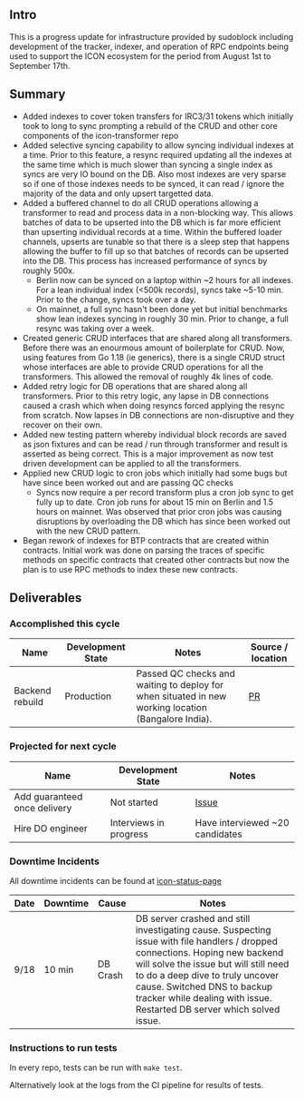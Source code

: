 ## Intro

This is a progress update for infrastructure provided by sudoblock including development of the tracker, indexer, and operation of RPC endpoints being used to support the ICON ecosystem for the period from August 1st to September 17th.

## Summary

- Added indexes to cover token transfers for IRC3/31 tokens which initially took to long to sync prompting a rebuild of the CRUD and other core components of the icon-transformer repo
- Added selective syncing capability to allow syncing individual indexes at a time. Prior to this feature, a resync required updating all the indexes at the same time which is much slower than syncing a single index as syncs are very IO bound on the DB. Also most indexes are very sparse so if one of those indexes needs to be synced, it can read / ignore the majority of the data and only upsert targetted data.  
- Added a buffered channel to do all CRUD operations allowing a transformer to read and process data in a non-blocking way. This allows batches of data to be upserted into the DB which is far more efficient than upserting individual records at a time. Within the buffered loader channels, upserts are tunable so that there is a sleep step that happens allowing the buffer to fill up so that batches of records can be upserted into the DB. This process has increased performance of syncs by roughly 500x. 
  - Berlin now can be synced on a laptop within ~2 hours for all indexes. For a lean individual index (<500k records), syncs take ~5-10 min. Prior to the change, syncs took over a day. 
  - On mainnet, a full sync hasn't been done yet but initial benchmarks show lean indexes syncing in roughly 30 min. Prior to change, a full resync was taking over a week. 
- Created generic CRUD interfaces that are shared along all transformers. Before there was an enourmous amount of boilerplate for CRUD. Now, using features from Go 1.18 (ie generics), there is a single CRUD struct whose interfaces are able to provide CRUD operations for all the transformers. This allowed the removal of roughly 4k lines of code. 
- Added retry logic for DB operations that are shared along all transformers. Prior to this retry logic, any lapse in DB connections caused a crash which when doing resyncs forced applying the resync from scratch. Now lapses in DB connections are non-disruptive and they recover on their own.
- Added new testing pattern whereby individual block records are saved as json fixtures and can be read / run through transformer and result is asserted as being correct. This is a major improvement as now test driven development can be applied to all the transformers. 
- Applied new CRUD logic to cron jobs which initially had some bugs but have since been worked out and are passing QC checks 
  - Syncs now require a per record transform plus a cron job sync to get fully up to date. Cron job runs for about 15 min on Berlin and 1.5 hours on mainnet. Was observed that prior cron jobs was causing disruptions by overloading the DB which has since been worked out with the new CRUD pattern.  
- Began rework of indexes for BTP contracts that are created within contracts. Initial work was done on parsing the traces of specific methods on specific contracts that created other contracts but now the plan is to use RPC methods to index these new contracts. 

## Deliverables

### Accomplished this cycle

| Name | Development State | Notes | Source / location |
| ---- |-------------------| ----- | ----------------- |
| Backend rebuild | Production | Passed QC checks and waiting to deploy for when situated in new working location (Bangalore India). | [PR](https://github.com/sudoblockio/icon-transformer/pull/42) |

### Projected for next cycle

| Name | Development State | Notes |
| ---- | ----------------- | ----- |
| Add guaranteed once delivery | Not started | [Issue](https://github.com/sudoblockio/icon-transformer/issues/43) | 
| Hire DO engineer | Interviews in progress | Have interviewed ~20 candidates |

### Downtime Incidents 

All downtime incidents can be found at [icon-status-page](https://github.com/sudoblockio/icon-status-page/issues?q=)

| Date | Downtime | Cause | Notes |
| ---- | ----- | ----- | ----- |
| 9/18 | 10 min | DB Crash | DB server crashed and still investigating cause. Suspecting issue with file handlers / dropped connections. Hoping new backend will solve the issue but will still need to do a deep dive to truly uncover cause. Switched DNS to backup tracker while dealing with issue. Restarted DB server which solved issue. | 

### Instructions to run tests

In every repo, tests can be run with `make test`.

Alternatively look at the logs from the CI pipeline for results of tests.
